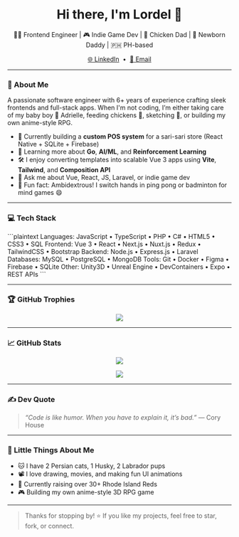 <h1 align="center">Hi there, I'm Lordel 👋</h1>

<p align="center">
  🧑‍💻 Frontend Engineer | 🎮 Indie Game Dev | 🐓 Chicken Dad | 👶 Newborn Daddy | 🇵🇭 PH-based
</p>

<p align="center">
  <a href="https://www.linkedin.com/in/lordelcariaga/" target="_blank">🌐 LinkedIn</a>
  &nbsp;&bull;&nbsp;
  <a href="mailto:lordel.cariaga@gmail.com">📧 Email</a>
</p>

---

### 💫 About Me
A passionate software engineer with 6+ years of experience crafting sleek frontends and full-stack apps. When I'm not coding, I’m either taking care of my baby boy 👶 Adrielle, feeding chickens 🐔, sketching 🎨, or building my own anime-style RPG.

- 🔭 Currently building a **custom POS system** for a sari-sari store (React Native + SQLite + Firebase)
- 🌱 Learning more about **Go**, **AI/ML**, and **Reinforcement Learning**
- 🛠 I enjoy converting templates into scalable Vue 3 apps using **Vite**, **Tailwind**, and **Composition API**
- 💬 Ask me about Vue, React, JS, Laravel, or indie game dev
- 🧠 Fun fact: Ambidextrous! I switch hands in ping pong or badminton for mind games 😄

---

### 💻 Tech Stack

\`\`\`plaintext
Languages:        JavaScript • TypeScript • PHP • C# • HTML5 • CSS3 • SQL
Frontend:         Vue 3 • React • Next.js • Nuxt.js • Redux • TailwindCSS • Bootstrap
Backend:          Node.js • Express.js • Laravel
Databases:        MySQL • PostgreSQL • MongoDB
Tools:            Git • Docker • Figma • Firebase • SQLite
Other:            Unity3D • Unreal Engine • DevContainers • Expo • REST APIs
\`\`\`

---

### 🏆 GitHub Trophies

<p align="center">
  <img src="https://github-profile-trophy.vercel.app/?username=lordelcariaga&theme=onedark&no-frame=true&title=Stars,Commits,Followers,Repositories,PullRequest,Issues" />
</p>

---

### 📈 GitHub Stats

<p align="center">
  <img src="https://github-readme-stats.vercel.app/api?username=lordelcariaga&show_icons=true&theme=tokyonight&count_private=true" />
</p>

<p align="center">
  <img src="https://github-readme-stats.vercel.app/api/top-langs/?username=lordelcariaga&layout=compact&theme=tokyonight" />
</p>

---

### ✍️ Dev Quote

> *“Code is like humor. When you have to explain it, it’s bad.”* — Cory House

---

### 🐾 Little Things About Me

- 🐱 I have 2 Persian cats, 1 Husky, 2 Labrador pups
- 📽️ I love drawing, movies, and making fun UI animations
- 🐔 Currently raising over 30+ Rhode Island Reds
- 🎮 Building my own anime-style 3D RPG game

---

> Thanks for stopping by! ⭐ If you like my projects, feel free to star, fork, or connect.
